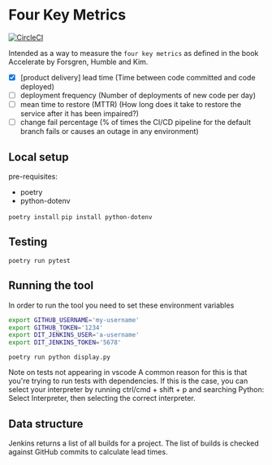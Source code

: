 # Four Key Metrics

[![CircleCI](https://circleci.com/gh/uktrade/four-key-metrics/tree/main.svg?style=svg)](https://circleci.com/gh/uktrade/four-key-metrics/tree/main)

Intended as a way to measure the `four key metrics` as defined in the book Accelerate by Forsgren, Humble and Kim.

- [X] [product delivery] lead time (Time between code committed and code deployed)
- [ ] deployment frequency (Number of deployments of new code per day)
- [ ] mean time to restore (MTTR) (How long does it take to restore the service after it has been impaired?)
- [ ] change fail percentage (% of times the CI/CD pipeline for the default branch fails or causes an outage in any environment)

## Local setup

pre-requisites: 
- poetry
- python-dotenv

`poetry install`
`pip install python-dotenv`


## Testing

`poetry run pytest`

## Running the tool

In order to run the tool you need to set these environment variables

```bash
export GITHUB_USERNAME='my-username'
export GITHUB_TOKEN='1234'
export DIT_JENKINS_USER='a-username'
export DIT_JENKINS_TOKEN='5678'
```

`poetry run python display.py`


Note on tests not appearing in vscode
A common reason for this is that you're trying to run tests with dependencies. If this is the case, you can select your interpreter by running ctrl/cmd + shift + p and searching Python: Select Interpreter, then selecting the correct interpreter.


## Data structure
Jenkins returns a list of all builds for a project. The list of builds is checked against GitHub commits to calculate lead times.